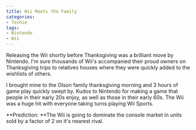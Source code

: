 ```yaml
---
title: Wii Meets the Family
categories:
- Techie
tags:
- Nintendo
- Wii
---
```


Releasing the Wii shortly before Thanksgiving was a brilliant move by Nintendo. I'm sure thousands of Wii's accompanied their proud owners on Thanksgiving trips to relatives houses where they were quickly added to the wishlists of others.

I brought mine to the Olson family thanksgiving morning and 3 hours of game play quickly swept by. Kudos to Nintendo for making a game that people in their early 20s enjoy, as well as those in their early 60s. The Wii was a huge hit with everyone taking turns playing Wii Sports.

**Prediction: **The Wii is going to dominate the console market in units sold by a factor of 2 on it's nearest rival.
